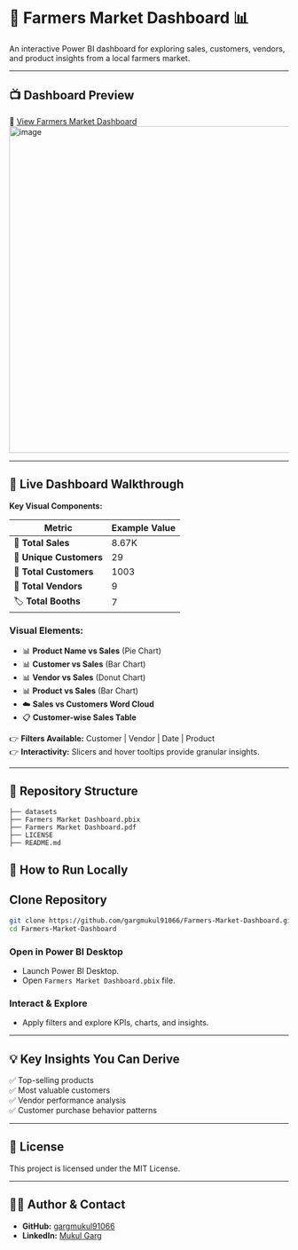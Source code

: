 # 🥕 Farmers Market Dashboard 📊  

An interactive Power BI dashboard for exploring sales, customers, vendors, and product insights from a local farmers market.

---

## 📺 Dashboard Preview

📄 [View Farmers Market Dashboard ](./Farmers%20Market%20Dashboard.pdf)
<img width="1003" height="589" alt="image" src="https://github.com/user-attachments/assets/57ffafd0-b061-444a-9edb-b777d6641145" />

---

## 🌟 Live Dashboard Walkthrough

**Key Visual Components:**

| Metric                    | Example Value |
|--------------------------|---------------|
| 🛒 **Total Sales**         | 8.67K         |
| 👥 **Unique Customers**    | 29            |
| 👤 **Total Customers**     | 1003          |
| 🏪 **Total Vendors**       | 9             |
| 🏷️ **Total Booths**        | 7             |

### Visual Elements:
- 📊 **Product Name vs Sales** (Pie Chart)  
- 📊 **Customer vs Sales** (Bar Chart)  
- 📊 **Vendor vs Sales** (Donut Chart)  
- 📊 **Product vs Sales** (Bar Chart)  
- ☁️ **Sales vs Customers Word Cloud**  
- 📋 **Customer-wise Sales Table**  

👉 **Filters Available:** Customer | Vendor | Date | Product  
👉 **Interactivity:** Slicers and hover tooltips provide granular insights.

---

## 📂 Repository Structure

```plaintext
├── datasets
├── Farmers Market Dashboard.pbix
├── Farmers Market Dashboard.pdf
├── LICENSE
├── README.md
```



## 🚀 How to Run Locally

## Clone Repository

```bash
git clone https://github.com/gargmukul91066/Farmers-Market-Dashboard.git
cd Farmers-Market-Dashboard
```

### Open in Power BI Desktop

- Launch Power BI Desktop.
- Open `Farmers Market Dashboard.pbix` file.

### Interact & Explore

- Apply filters and explore KPIs, charts, and insights.

---

## 💡 Key Insights You Can Derive

✅ Top-selling products  
✅ Most valuable customers  
✅ Vendor performance analysis  
✅ Customer purchase behavior patterns  

---

## 📜 License

This project is licensed under the MIT License.

---

## 🙋‍♂️ Author & Contact

- **GitHub:** [gargmukul91066](https://github.com/gargmukul91066)  
- **LinkedIn:** [Mukul Garg](https://www.linkedin.com/in/mukul-garg-5b533b245/)
